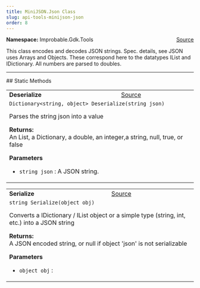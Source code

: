 ```yaml
---
title: MiniJSON.Json Class
slug: api-tools-minijson-json
order: 8
---
```


<p><b>Namespace:</b> Improbable.Gdk.Tools<span style="float: right"><a href="https://www.github.com/spatialos/gdk-for-unity/blob/0.3.3/workers/unity/Packages/io.improbable.gdk.tools/MiniJson.cs/#L79">Source</a></span></p>

</p>


<p>This class encodes and decodes JSON strings. Spec. details, see  JSON uses Arrays and Objects. These correspond here to the datatypes IList and IDictionary. All numbers are parsed to doubles. </p>











</p>
<hr style="width:100%; border-top-color:#d8d8d8" />
## Static Methods


</p>


<table class="io-api-doc">    <tr>        <td class="io-api-doc-name"><a id="deserialize-string"></a><b>Deserialize</b></td>        <td class="io-api-doc-source"><a href="https://www.github.com/spatialos/gdk-for-unity/blob/0.3.3/workers/unity/Packages/io.improbable.gdk.tools/MiniJson.cs/#L86">Source</a></td>    </tr>    <tr>        <td class="io-api-doc-content" colspan="2"><code>Dictionary&lt;string, object&gt; Deserialize(string json)</code></p>Parses the string json into a value </p><b>Returns:</b></br>An List<object>, a Dictionary<string, object>, a double, an integer,a string, null, true, or false</p><b>Parameters</b><ul><li><code>string json</code> : A JSON string.</li></ul></td>    </tr></table>
<table class="io-api-doc">    <tr>        <td class="io-api-doc-name"><a id="serialize-object"></a><b>Serialize</b></td>        <td class="io-api-doc-source"><a href="https://www.github.com/spatialos/gdk-for-unity/blob/0.3.3/workers/unity/Packages/io.improbable.gdk.tools/MiniJson.cs/#L445">Source</a></td>    </tr>    <tr>        <td class="io-api-doc-content" colspan="2"><code>string Serialize(object obj)</code></p>Converts a IDictionary / IList object or a simple type (string, int, etc.) into a JSON string </p><b>Returns:</b></br>A JSON encoded string, or null if object 'json' is not serializable</p><b>Parameters</b><ul><li><code>object obj</code> : </li></ul></td>    </tr></table>





